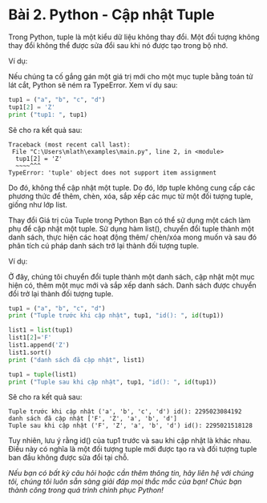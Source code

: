 # Bài 2. Python - Cập nhật Tuple

Trong Python, tuple là một kiểu dữ liệu không thay đổi. Một đối tượng không thay đổi không thể được sửa đổi sau khi nó được tạo trong bộ nhớ.

Ví dụ:

Nếu chúng ta cố gắng gán một giá trị mới cho một mục tuple bằng toán tử lát cắt, Python sẽ ném ra TypeError. Xem ví dụ sau:

```python
tup1 = ("a", "b", "c", "d")
tup1[2] = 'Z'
print ("tup1: ", tup1)
```

Sẽ cho ra kết quả sau:

```
Traceback (most recent call last):
 File "C:\Users\mlath\examples\main.py", line 2, in <module>
  tup1[2] = 'Z'
  ~~~~^^^
TypeError: 'tuple' object does not support item assignment
```

Do đó, không thể cập nhật một tuple. Do đó, lớp tuple không cung cấp các phương thức để thêm, chèn, xóa, sắp xếp các mục từ một đối tượng tuple, giống như lớp list.

Thay đổi Giá trị của Tuple trong Python
Bạn có thể sử dụng một cách làm phụ để cập nhật một tuple. Sử dụng hàm list(), chuyển đổi tuple thành một danh sách, thực hiện các hoạt động thêm/ chèn/xóa mong muốn và sau đó phân tích cú pháp danh sách trở lại thành đối tượng tuple.

Ví dụ:

Ở đây, chúng tôi chuyển đổi tuple thành một danh sách, cập nhật một mục hiện có, thêm một mục mới và sắp xếp danh sách. Danh sách được chuyển đổi trở lại thành đối tượng tuple.

```python
tup1 = ("a", "b", "c", "d")
print ("Tuple trước khi cập nhật", tup1, "id(): ", id(tup1))

list1 = list(tup1)
list1[2]='F'
list1.append('Z')
list1.sort()
print ("danh sách đã cập nhật", list1)

tup1 = tuple(list1)
print ("Tuple sau khi cập nhật", tup1, "id(): ", id(tup1))
```

Sẽ cho ra kết quả sau:

```
Tuple trước khi cập nhật ('a', 'b', 'c', 'd') id(): 2295023084192
danh sách đã cập nhật ['F', 'Z', 'a', 'b', 'd']
Tuple sau khi cập nhật ('F', 'Z', 'a', 'b', 'd') id(): 2295021518128
```

Tuy nhiên, lưu ý rằng id() của tup1 trước và sau khi cập nhật là khác nhau. Điều này có nghĩa là một đối tượng tuple mới được tạo ra và đối tượng tuple ban đầu không được sửa đổi tại chỗ.

*Nếu bạn có bất kỳ câu hỏi hoặc cần thêm thông tin, hãy liên hệ với chúng tôi, chúng tôi luôn sẵn sàng giải đáp mọi thắc mắc của bạn! Chúc bạn thành công trong quá trình chinh phục Python!*
